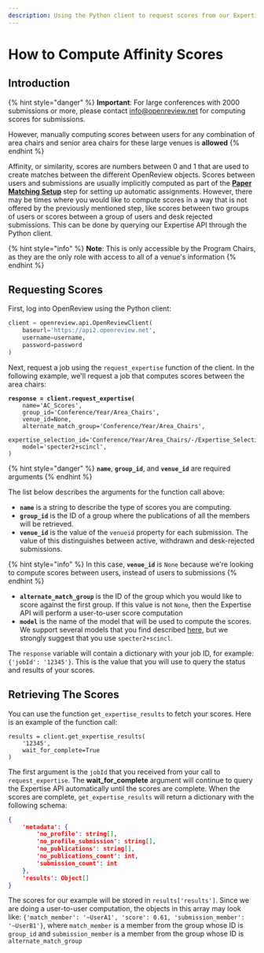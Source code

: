```yaml
---
description: Using the Python client to request scores from our Expertise API
---
```


# How to Compute Affinity Scores

## Introduction

{% hint style="danger" %}
**Important**: For large conferences with 2000 submissions or more, please contact info@openreview.net for computing scores for submissions.

However, manually computing scores between users for any combination of area chairs and senior area chairs for these large venues is **allowed**
{% endhint %}

Affinity, or similarity, scores are numbers between 0 and 1 that are used to create matches between the different OpenReview objects. Scores between users and submissions are usually implicitly computed as part of the [**Paper Matching Setup**](https://docs.openreview.net/how-to-guides/paper-matching-and-assignment/how-to-do-automatic-assignments/how-to-setup-paper-matching-by-calculating-affinity-scores-and-conflicts) step for setting up automatic assignments. However, there may be times where you would like to compute scores in a way that is not offered by the previously mentioned step, like scores between two groups of users or scores between a group of users and desk rejected submissions. This can be done by querying our Expertise API through the Python client.

{% hint style="info" %}
**Note**: This is only accessible by the Program Chairs, as they are the only role with access to all of a venue's information
{% endhint %}

## Requesting Scores

First, log into OpenReview using the Python client:

```python
client = openreview.api.OpenReviewClient(
    baseurl='https://api2.openreview.net', 
    username=username,
    password=password
)
```

Next, request a job using the `request_expertise` function of the client. In the following example, we'll request a job that computes scores between the area chairs:

<pre class="language-python"><code class="lang-python"><strong>response = client.request_expertise(
</strong>    name='AC_Scores',
    group_id='Conference/Year/Area_Chairs',
    venue_id=None,
    alternate_match_group='Conference/Year/Area_Chairs',
    expertise_selection_id='Conference/Year/Area_Chairs/-/Expertise_Selection'
    model='specter2+scincl',
)
</code></pre>

{% hint style="danger" %}
**`name`**, **`group_id`**, and **`venue_id`** are required arguments
{% endhint %}

The list below describes the arguments for the function call above:

* **`name`** is a string to describe the type of scores you are computing.
* **`group_id`** is the ID of a group where the publications of all the members will be retrieved.
* **`venue_id`** is the value of the `venueid` property for each submission. The value of this distinguishes between active, withdrawn and desk-rejected submissions.

{% hint style="info" %}
In this case, **`venue_id`** is `None` because we're looking to compute scores between users, instead of users to submissions
{% endhint %}

* **`alternate_match_group`** is the ID of the group which you would like to score against the first group. If this value is not `None`, then the Expertise API will perform a user-to-user score computation
* **`model`** is the name of the model that will be used to compute the scores. We support several models that you find described [here](https://github.com/openreview/openreview-expertise), but we strongly suggest that you use `specter2+scincl`.

The `response` variable will contain a dictionary with your job ID, for example: `{'jobId': '12345'}`. This is the value that you will use to query the status and results of your scores.

## Retrieving The Scores

You can use the function `get_expertise_results` to fetch your scores. Here is an example of the function call:

```
results = client.get_expertise_results(
    '12345',
    wait_for_complete=True
)
```

The first argument is the `jobId` that you received from your call to `request_expertise`. The **wait\_for\_complete** argument will continue to query the Expertise API automatically until the scores are complete. When the scores are complete, `get_expertise_results` will return a dictionary with the following schema:

```json
{
    'metadata': {
        'no_profile': string[],
        'no_profile_submission': string[],
        'no_publications': string[],
        'no_publications_count': int,
        'submission_count': int
    }, 
    'results': Object[]
}
```

The scores for our example will be stored in `results['results']`. Since we are doing a user-to-user computation, the objects in this array may look like: `{'match_member': '~UserA1', 'score': 0.61, 'submission_member': '~UserB1'}`, where `match_member` is a member from the group whose ID is `group_id` and `submission_member` is a member from the group whose ID is `alternate_match_group`

